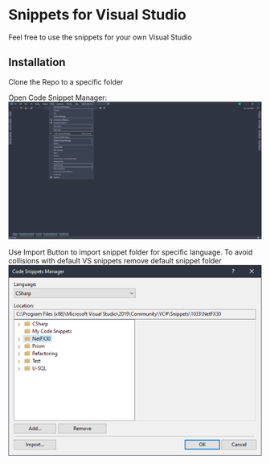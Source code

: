 # Snippets for Visual Studio

Feel free to use the snippets for your own Visual Studio

## Installation

Clone the Repo to a specific folder

Open Code Snippet Manager: <br>
![Open Visual Studio -> Tools -> Code Snippet Manager](./code_snippet_manager.png)

Use Import Button to import snippet folder for specific language. To avoid collisions with default VS snippets remove default snippet folder <br>
![Open Visual Studio -> Tools -> Code Snippet Manager](./code_snippet_manager_window.png)
